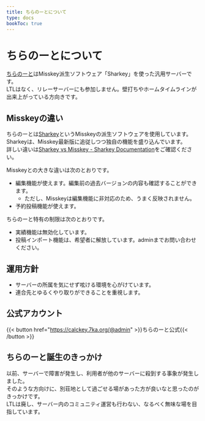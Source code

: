 ```yaml
---
title: ちらのーとについて
type: docs
bookToc: true
---
```


# ちらのーとについて

[ちらのーと](https://calckey.7ka.org)はMisskey派生ソフトウェア「Sharkey」を使った汎用サーバーです。  
LTLはなく、リレーサーバーにも参加しません。壁打ちやホームタイムラインが出来上がっている方向きです。   

## Misskeyの違い

ちらのーとは[Sharkey](https://activitypub.software/TransFem-org/Sharkey)というMisskeyの派生ソフトウェアを使用しています。  
Sharkeyは、Misskey最新版に追従しつつ独自の機能を盛り込んでいます。  
詳しい違いは[Sharkey vs Misskey - Sharkey Documentation](https://docs.joinsharkey.org/docs/comparison/misskey/)をご確認ください。

Misskeyとの大きな違いは次のとおりです。

- 編集機能が使えます。編集前の過去バージョンの内容も確認することができます。
  - ただし、Misskeyは編集機能に非対応のため、うまく反映されません。
- 予約投稿機能が使えます。

ちらのーと特有の制限は次のとおりです。

- 実績機能は無効化しています。
- 投稿インポート機能は、希望者に解放しています。adminまでお問い合わせください。

## 運用方針

- サーバーの所属を気にせず呟ける環境を心がけています。
- 連合先とゆるくやり取りができることを重視します。

## 公式アカウント

{{< button href="https://calckey.7ka.org/@admin" >}}ちらのーと公式{{< /button >}}

## ちらのーと誕生のきっかけ

以前、サーバーで障害が発生し、利用者が他のサーバーに殺到する事象が発生しました。  
そのような方向けに、別荘地として過ごせる場があった方が良いなと思ったのがきっかけです。  
LTLは廃し、サーバー内のコミュニティ運営も行わない、なるべく無味な場を目指しています。
